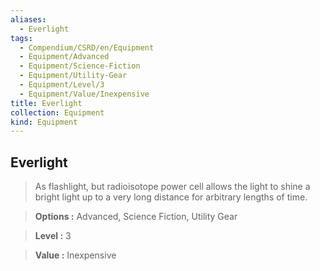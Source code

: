```yaml
---
aliases:
  - Everlight
tags:
  - Compendium/CSRD/en/Equipment
  - Equipment/Advanced
  - Equipment/Science-Fiction
  - Equipment/Utility-Gear
  - Equipment/Level/3
  - Equipment/Value/Inexpensive
title: Everlight
collection: Equipment
kind: Equipment
---
```

## Everlight    
    
>As flashlight, but radioisotope power cell allows the light to shine a bright light up to a very long distance for arbitrary lengths of time.    
> **Options :** Advanced, Science Fiction, Utility Gear    
> **Level :** 3    
> **Value :** Inexpensive